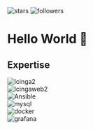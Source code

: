 ![stars](https://img.shields.io/github/stars/Tqnsls?label=Total%20Stars&style=flat-square)
![followers](https://img.shields.io/github/followers/Tqnsls?label=Followers&style=flat-square)

# Hello World 👋

<!--- // ## Connect with me --->
<!--- // [![LinkedIn](https://img.shields.io/static/v1?style=for-the-badge&message=LinkedIn&color=0A66C2&logo=LinkedIn&logoColor=FFFFFF&label=)](https://www.linkedin.com/) --->
<!--- // [![Xing](https://img.shields.io/static/v1?style=for-the-badge&message=Xing&color=006567&logo=Xing&logoColor=FFFFFF&label=)](https://www.xing.com/profile/) --->

## Expertise
![Icinga2](https://img.shields.io/static/v1?style=for-the-badge&message=Icinga2&color=2b95ff&logo=icinga&logoColor=FFFFFF&label=) \
![Icingaweb2](https://img.shields.io/static/v1?style=for-the-badge&message=Icingaweb2&color=2b95ff&logo=icinga&logoColor=FFFFFF&label=) \
![Ansible](https://img.shields.io/static/v1?style=for-the-badge&message=Ansible&color=ff5850&logo=ansible&logoColor=FFFFFF&label=) \
![mysql](https://img.shields.io/static/v1?style=for-the-badge&message=MySQL&color=4479A1&logo=MySQL&logoColor=FFFFFF&label=) \
![docker](https://img.shields.io/static/v1?style=for-the-badge&message=Docker&color=2496ED&logo=Docker&logoColor=FFFFFF&label=) \
![grafana](https://img.shields.io/static/v1?style=for-the-badge&message=Grafana&color=F46800&logo=Grafana&logoColor=FFFFFF&label=) 




<!--
Here are some ideas to get you started:

- 🔭 I’m currently working on ...
- 🌱 I’m currently learning ...
- 👯 I’m looking to collaborate on ...
- 🤔 I’m looking for help with ...
- 💬 Ask me about ...
- 📫 How to reach me: ...
- 😄 Pronouns: ...
- ⚡ Fun fact: ...
-->
